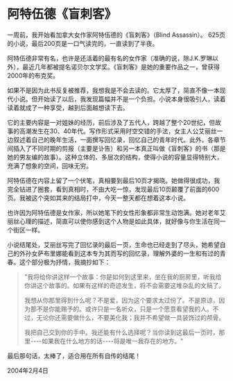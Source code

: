 # 阿特伍德《盲刺客》

一周前，我开始看加拿大女作家阿特伍德的《盲刺客》（Blind Assassin）。
625页的小说，最后200页是一口气读完的，一直读到了半夜。

阿特伍德非常有名，也许是还活着的最有名的女作家（准确的说，除J.K.罗琳以外），最近几年都被提名诺贝尔文学奖。《盲刺客》是她的重要作品之一，曾获得2000年的布克奖。

如果不是因为此书反复被推荐，我想我是不会去读的。它太厚了，简直不像一本现代小说。但开始读了以后，我发现篇幅并不是一个负担。小说本身很吸引人，读着读着就成了一种享受，越到后面越想读下去。

它的主要内容是一对姐妹的经历，前后涉及了五代人，跨越了整个20世纪，但故事的高潮发生在30、40年代。写作形式采用时空交错的手法，女主人公艾丽丝一边叙述着自己的晚年生活，一面撰写回忆录，回忆自己的青年时代。此外，各章节间插入了不同时期的剪报（主要是讣告）和另一本真正叫做《盲刺客》的书（那是她的男友编的故事）。这种立体的、多层次的结构，使得小说的容量显得特别大，充满了想象的空间，回味无穷。

阿特伍德在内容上留了一个伏笔，真相要到最后10页才揭晓。她做得很成功，我完全钻进了圈套，看到真相时，不由大吃一惊，发现最后10页颠覆了前面的600页。我被这个突如其来的结局打中，今天一整天都在想着这本小说。

也许因为阿特伍德是女作家，所以她笔下的女性形象都非常生动饱满。她对老年艾丽丝心理的描述，简直可以使你感到这个人物是如此具体，就好像与你生活在同一个街区一样。

小说结尾处，艾丽丝写完了回忆录的最后一页，生命也已经走到了尽头，她希望自己的外孙女萨布里娜能看到这本专为其而写的回忆录，理解外婆的一生和有过的青春。这个部分极为抒情，我摘抄如下：

> "我将给你讲这样一个故事：你是如何到这里来，坐在我的厨房里，听我给你讲这个故事的。如果有这样的奇迹发生，将不会需要这堆杂乱的文稿了。
> 
> 我想从你那里得到什么呢？不是爱，因为这个要求太过份了。不是原谅，因为那不是你能赐予的。或许只是一名听众，只是一个愿意看望我的人。不过，无论你还需要做什么，不要美化我；我并不希望做一具装饰过的颅骨。
> 
> 我把自己交到你的手中。我还能有什么选择呢？当你读到这最后一页时，那里----如果我在什么地方的话----将是唯一我存在的地方。"

最后那句话，太棒了，适合用在所有自传的结尾！

2004年2月4日
